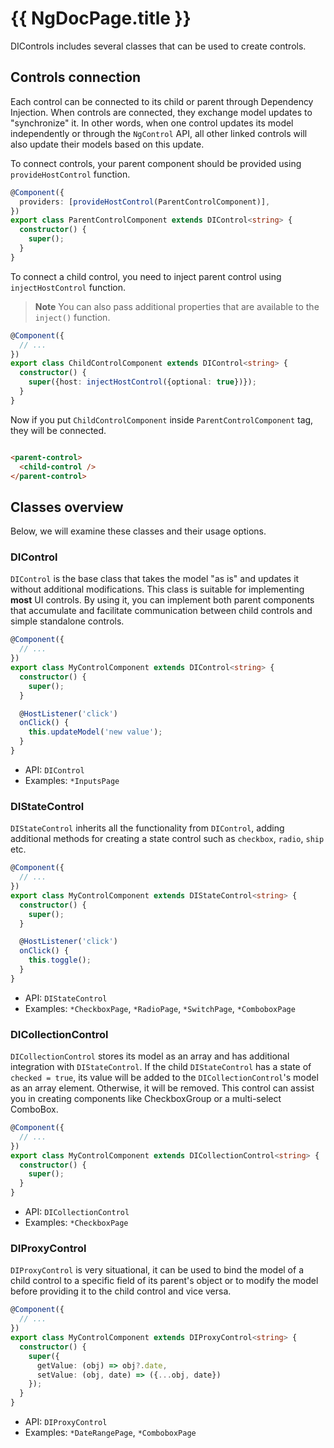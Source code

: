 # {{ NgDocPage.title }}

DIControls includes several classes that can be used to create controls.

## Controls connection

Each control can be connected to its child or parent through Dependency Injection. When controls are
connected, they exchange model updates to "synchronize" it. In other words, when one control updates
its model independently or through the `NgControl` API, all other linked controls will also update
their models based on this update.

To connect controls, your parent component should be provided using `provideHostControl` function.

```ts {2} fileName="parent-control.component.ts"
@Component({
  providers: [provideHostControl(ParentControlComponent)],
})
export class ParentControlComponent extends DIControl<string> {
  constructor() {
    super();
  }
}
```

To connect a child control, you need to inject parent control using `injectHostControl` function.

> **Note**
> You can also pass additional properties that are available to the `inject()` function.

```ts {6} fileName="child-control.component.ts"
@Component({
  // ...
})
export class ChildControlComponent extends DIControl<string> {
  constructor() {
    super({host: injectHostControl({optional: true})});
  }
}
````

Now if you put `ChildControlComponent` inside `ParentControlComponent` tag, they will be connected.

```html

<parent-control>
  <child-control />
</parent-control>
```

## Classes overview

Below, we will examine these classes and their usage options.

### DIControl

`DIControl` is the base class that takes the model "as is" and updates it without additional
modifications. This class is suitable for implementing **most** UI controls. By using it, you can
implement both parent components that accumulate and facilitate communication between child
controls and simple standalone controls.

```ts fileName="my-control.component.ts"
@Component({
  // ...
})
export class MyControlComponent extends DIControl<string> {
  constructor() {
    super();
  }

  @HostListener('click')
  onClick() {
    this.updateModel('new value');
  }
}
```

- API: `DIControl`
- Examples: `*InputsPage`

### DIStateControl

`DIStateControl` inherits all the functionality from `DIControl`, adding additional methods for
creating
a state control such as `checkbox`, `radio`, `ship` etc.

```ts fileName="my-control.component.ts"
@Component({
  // ...
})
export class MyControlComponent extends DIStateControl<string> {
  constructor() {
    super();
  }

  @HostListener('click')
  onClick() {
    this.toggle();
  }
}
```

- API: `DIStateControl`
- Examples: `*CheckboxPage`, `*RadioPage`, `*SwitchPage`, `*ComboboxPage`

### DICollectionControl

`DICollectionControl` stores its model as an array and has additional integration
with `DIStateControl`.
If
the child `DIStateControl` has a state of `checked = true`, its value will be added to the
`DICollectionControl`'s model as an array element. Otherwise, it will be removed. This control can
assist
you in creating components like CheckboxGroup or a multi-select ComboBox.

```ts fileName="my-control.component.ts"
@Component({
  // ...
})
export class MyControlComponent extends DICollectionControl<string> {
  constructor() {
    super();
  }
}
```

- API: `DICollectionControl`
- Examples: `*CheckboxPage`

### DIProxyControl

`DIProxyControl` is very situational, it can be used to bind the model of a child control to a
specific field of its parent's object or to modify the model before providing it to the child
control
and vice versa.

```ts fileName="my-control.component.ts"
@Component({
  // ...
})
export class MyControlComponent extends DIProxyControl<string> {
  constructor() {
    super({
      getValue: (obj) => obj?.date,
      setValue: (obj, date) => ({...obj, date})
    });
  }
}
```

- API: `DIProxyControl`
- Examples: `*DateRangePage`, `*ComboboxPage`
